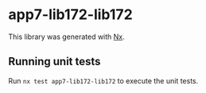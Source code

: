 # app7-lib172-lib172

This library was generated with [Nx](https://nx.dev).

## Running unit tests

Run `nx test app7-lib172-lib172` to execute the unit tests.
